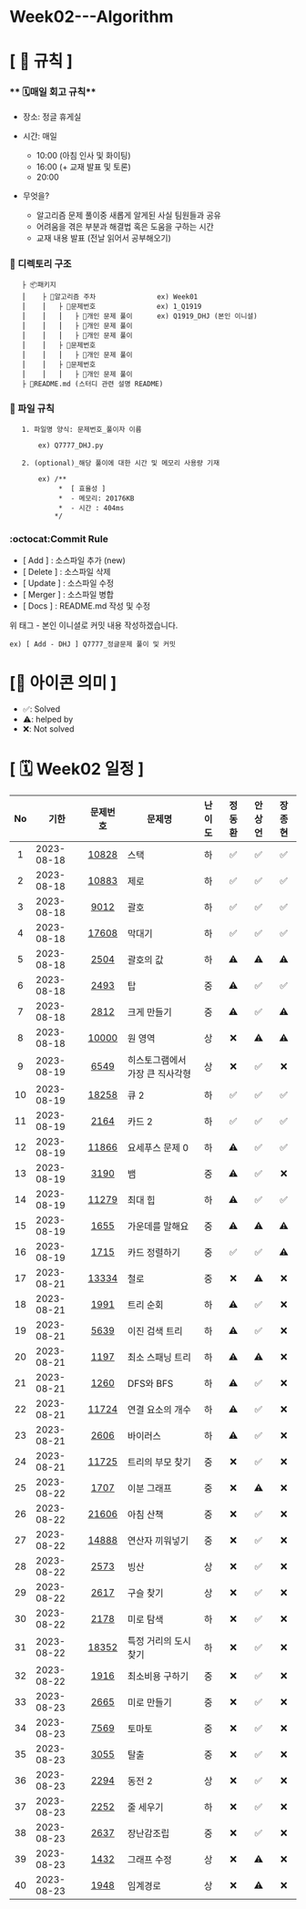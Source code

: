 # Week02---Algorithm

# **[ 🚫 규칙 ]**

### ** 🗓매일 회고 규칙**
- 장소: 정글 휴게실
- 시간: 매일
    - 10:00  (아침 인사 및 화이팅)
    - 16:00  (+ 교재 발표 및 토론)
    - 20:00  
    
- 무엇을?
    - 알고리즘 문제 풀이중 새롭게 알게된 사실 팀원들과 공유
    - 어려움을 겪은 부분과 해결법 혹은 도움을 구하는 시간
    - 교재 내용 발표 (전날 읽어서 공부해오기)

### **📌 디렉토리 구조**

       ├ 📦패키지
       ⎮    ├ 📁알고리즘 주차               ex) Week01
       ⎮    ⎮   ├ 📁문제번호               ex) 1_Q1919
       ⎮    ⎮   ⎮   ├︎ 📃개인 문제 풀이      ex) Q1919_DHJ (본인 이니셜)
       ⎮    ⎮   ⎮   ├︎ 📃개인 문제 풀이
       ⎮    ⎮   ⎮   ├ 📃개인 문제 풀이
       ⎮    ⎮   ├ 📁문제번호  
       ⎮    ⎮   ⎮   ├︎ 📃개인 문제 풀이
       ⎮    ⎮   ├ 📁문제번호
       ⎮    ⎮   ⎮   ├ 📃개인 문제 풀이
       ├ 📝README.md (스터디 관련 설명 README)


### **📌 파일 규칙**

       1. 파일명 양식: 문제번호_풀이자 이름
   
           ex) Q7777_DHJ.py

       2. (optional)_해당 풀이에 대한 시간 및 메모리 사용량 기재
           
           ex) /**
                *  [ 효율성 ]
                *  - 메모리: 20176KB
                *  - 시간 : 404ms
               */

### **:octocat:Commit Rule** ###
- [ Add ]    : 소스파일 추가 (new)
- [ Delete ] : 소스파일 삭제
- [ Update ] : 소스파일 수정
- [ Merger ] : 소스파일 병합
- [ Docs ]   : README.md 작성 및 수정

위 태그 - 본인 이니셜로 커밋 내용 작성하겠습니다.

    ex) [ Add - DHJ ] Q7777_정글문제 풀이 및 커밋

# **[📌 아이콘 의미 ]**
- ✅: Solved
- ⚠️: helped by
- ❌: Not solved

# **[ 🗓 Week02 일정 ]**

|No|기한|문제번호|문제명|난이도|정동환|안상언|장종현
|:-:|------|:-----:|-------|:-----:|:-----:|:-----:|:-----:|
|1|2023-08-18|[10828](https://www.acmicpc.net/problem/10828)|스택|하|✅|✅|✅|
|2|2023-08-18|[10883](https://www.acmicpc.net/problem/10883)|제로|하|✅|✅|✅|
|3|2023-08-18|[9012](https://www.acmicpc.net/problem/9012)|괄호|하|✅|✅|✅|
|4|2023-08-18|[17608](https://www.acmicpc.net/problem/17608)|막대기|하|✅|✅|✅|
|5|2023-08-18|[2504](https://www.acmicpc.net/problem/2504)|괄호의 값|하|⚠️|⚠️|⚠️|
|6|2023-08-18|[2493](https://www.acmicpc.net/problem/2493)|탑|중|⚠️|✅|✅|
|7|2023-08-18|[2812](https://www.acmicpc.net/problem/2812)|크게 만들기|중|⚠️|✅|⚠️|
|8|2023-08-18|[10000](https://www.acmicpc.net/problem/10000)|원 영역|상|❌|⚠️|⚠️|
|9|2023-08-19|[6549](https://www.acmicpc.net/problem/6549)|히스토그램에서 가장 큰 직사각형|상|❌|✅|❌|
|10|2023-08-19|[18258](https://www.acmicpc.net/problem/18258)|큐 2|하|✅|✅|✅|
|11|2023-08-19|[2164](https://www.acmicpc.net/problem/2164)|카드 2|하|✅|✅|✅|
|12|2023-08-19|[11866](https://www.acmicpc.net/problem/11866)|요세푸스 문제 0|하|⚠️|✅|✅|
|13|2023-08-19|[3190](https://www.acmicpc.net/problem/3190)|뱀|중|⚠️|✅|❌|
|14|2023-08-19|[11279](https://www.acmicpc.net/problem/11279)|최대 힙|하|⚠️|✅|✅|
|15|2023-08-19|[1655](https://www.acmicpc.net/problem/1655)|가운데를 말해요|중|⚠️|⚠️|⚠️|
|16|2023-08-19|[1715](https://www.acmicpc.net/problem/1715)|카드 정렬하기|중|✅|✅|⚠️|
|17|2023-08-21|[13334](https://www.acmicpc.net/problem/13334)|철로|중|❌|⚠️|❌|
|18|2023-08-21|[1991](https://www.acmicpc.net/problem/1991)|트리 순회|하|⚠️|✅|❌|
|19|2023-08-21|[5639](https://www.acmicpc.net/problem/5639)|이진 검색 트리|하|⚠️|✅|❌|
|20|2023-08-21|[1197](https://www.acmicpc.net/problem/1197)|최소 스패닝 트리|하|⚠️|⚠️|❌|
|21|2023-08-21|[1260](https://www.acmicpc.net/problem/1260)|DFS와 BFS|하|⚠️|✅|❌|
|22|2023-08-21|[11724](https://www.acmicpc.net/problem/11724)|연결 요소의 개수|하|⚠️|✅|❌|
|23|2023-08-21|[2606](https://www.acmicpc.net/problem/2606)|바이러스|하|⚠️|✅|❌|
|24|2023-08-21|[11725](https://www.acmicpc.net/problem/11725)|트리의 부모 찾기|중|❌|✅|❌|
|25|2023-08-22|[1707](https://www.acmicpc.net/problem/1707)|이분 그래프|중|❌|⚠️|❌|
|26|2023-08-22|[21606](https://www.acmicpc.net/problem/21606)|아침 산책|중|❌|✅|❌|
|27|2023-08-22|[14888](https://www.acmicpc.net/problem/14888)|연산자 끼워넣기|중|❌|✅|❌|
|28|2023-08-22|[2573](https://www.acmicpc.net/problem/2573)|빙산|상|❌|✅|❌|
|29|2023-08-22|[2617](https://www.acmicpc.net/problem/2617)|구슬 찾기|상|❌|✅|❌|
|30|2023-08-22|[2178](https://www.acmicpc.net/problem/2178)|미로 탐색|하|❌|✅|❌|
|31|2023-08-22|[18352](https://www.acmicpc.net/problem/18352)|특정 거리의 도시 찾기|하|❌|✅|❌|
|32|2023-08-22|[1916](https://www.acmicpc.net/problem/1916)|최소비용 구하기|중|❌|✅|❌|
|33|2023-08-23|[2665](https://www.acmicpc.net/problem/2665)|미로 만들기|중|❌|✅|❌|
|34|2023-08-23|[7569](https://www.acmicpc.net/problem/7569)|토마토|중|❌|✅|❌|
|35|2023-08-23|[3055](https://www.acmicpc.net/problem/3055)|탈출|중|❌|✅|❌|
|36|2023-08-23|[2294](https://www.acmicpc.net/problem/2294)|동전 2|상|❌|✅|❌|
|37|2023-08-23|[2252](https://www.acmicpc.net/problem/2252)|줄 세우기|하|❌|✅|❌|
|38|2023-08-23|[2637](https://www.acmicpc.net/problem/2637)|장난감조립|중|❌|✅|❌|
|39|2023-08-23|[1432](https://www.acmicpc.net/problem/1432)|그래프 수정|상|❌|⚠️|❌|
|40|2023-08-23|[1948](https://www.acmicpc.net/problem/1948)|임계경로|상|❌|⚠️|❌|

